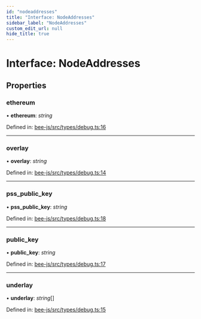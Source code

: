 ```yaml
---
id: "nodeaddresses"
title: "Interface: NodeAddresses"
sidebar_label: "NodeAddresses"
custom_edit_url: null
hide_title: true
---
```


# Interface: NodeAddresses

## Properties

### ethereum

• **ethereum**: *string*

Defined in: [bee-js/src/types/debug.ts:16](https://github.com/ethersphere/bee-js/blob/8087a81/src/types/debug.ts#L16)

___

### overlay

• **overlay**: *string*

Defined in: [bee-js/src/types/debug.ts:14](https://github.com/ethersphere/bee-js/blob/8087a81/src/types/debug.ts#L14)

___

### pss\_public\_key

• **pss\_public\_key**: *string*

Defined in: [bee-js/src/types/debug.ts:18](https://github.com/ethersphere/bee-js/blob/8087a81/src/types/debug.ts#L18)

___

### public\_key

• **public\_key**: *string*

Defined in: [bee-js/src/types/debug.ts:17](https://github.com/ethersphere/bee-js/blob/8087a81/src/types/debug.ts#L17)

___

### underlay

• **underlay**: *string*[]

Defined in: [bee-js/src/types/debug.ts:15](https://github.com/ethersphere/bee-js/blob/8087a81/src/types/debug.ts#L15)
